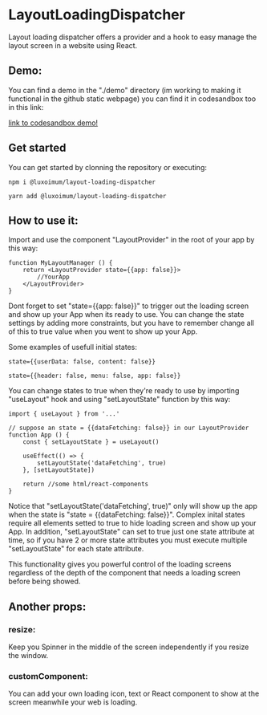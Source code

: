 # LayoutLoadingDispatcher
Layout loading dispatcher offers a provider and a hook to easy manage the layout screen in a website using React.

## Demo:

You can find a demo in the "./demo" directory (im working to making it functional in the github static webpage) you can find it in codesandbox too in this link:

[link to codesandbox demo!](https://codesandbox.io/s/laoyut-loading-dispatcher-w3vr2?file=/demo/demo1.js)

## Get started
You can get started by clonning the repository or executing:
 
    npm i @luxoimum/layout-loading-dispatcher
    
    yarn add @luxoimum/layout-loading-dispatcher
    
## How to use it:

Import and use the component "LayoutProvider" in the root of your app by this way:
    
    function MyLayoutManager () {
        return <LayoutProvider state={{app: false}}>
            //YourApp
        </LayoutProvider>
    }
    
Dont forget to set "state={{app: false}}" to trigger out the loading screen and show up your App when its ready to use. You can change the state settings by adding more constraints, but you have to remember change all of this to true value when you went to show up your App.

Some examples of usefull initial states:

    state={{userData: false, content: false}}

    state={{header: false, menu: false, app: false}}
    
You can change states to true when they're ready to use by importing "useLayout" hook and using "setLayoutState" function by this way:

    import { useLayout } from '...'

    // suppose an state = {{dataFetching: false}} in our LayoutProvider
    function App () {
        const { setLayoutState } = useLayout()

        useEffect(() => {
            setLayoutState('dataFetching', true)
        }, [setLayoutState])

        return //some html/react-components
    }

Notice that "setLayoutState('dataFetching', true)" only will show up the app when the state is "state = {{dataFetching: false}}". Complex inital states require all elements setted to true to hide loading screen and show up your App. In addition, "setLayoutState" can set to true just one state attribute at time, so if you have 2 or more state attributes you must execute multiple "setLayoutState" for each state attribute.

This functionality gives you powerful control of the loading screens regardless of the depth of the component that needs a loading screen before being showed.

## Another props:

### resize:

Keep you Spinner in the middle of the screen independently if you resize the window.

### customComponent: 

You can add your own loading icon, text or React component to show at the screen meanwhile your web is loading. 

